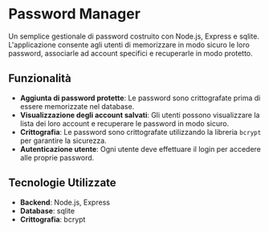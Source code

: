 # Password Manager

Un semplice gestionale di password costruito con Node.js, Express e sqlite. L'applicazione consente agli utenti di memorizzare in modo sicuro le loro password, associarle ad account specifici e recuperarle in modo protetto.

## Funzionalità

- **Aggiunta di password protette**: Le password sono crittografate prima di essere memorizzate nel database.
- **Visualizzazione degli account salvati**: Gli utenti possono visualizzare la lista dei loro account e recuperare le password in modo sicuro.
- **Crittografia**: Le password sono crittografate utilizzando la libreria `bcrypt` per garantire la sicurezza.
- **Autenticazione utente**: Ogni utente deve effettuare il login per accedere alle proprie password.

## Tecnologie Utilizzate

- **Backend**: Node.js, Express
- **Database**: sqlite
- **Crittografia**: bcrypt

